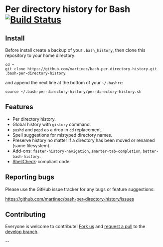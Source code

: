# Per directory history for Bash [![Build Status](https://travis-ci.org/martinec/bash-per-directory-history.svg?branch=master)](https://travis-ci.org/martinec/bash-per-directory-history)

## Install

Before install create a backup of your `.bash_history`, then clone this
repository to your home directory:

```
cd ~
git clone https://github.com/martinec/bash-per-directory-history.git .bash-per-directory-history
```

and append the next line at the bottom of your `~/.bashrc`:

```
source ~/.bash-per-directory-history/per-directory-history.sh
```

## Features

- Per directory history.
- Global history with `gistory` command.
- `pushd` and `popd` as a drop in `cd` replacement.
- Spell suggestions for mistyped directory names.
- Preserve history no matter if a directory has been moved or renamed (same filesystem).
- Add-ons: `faster-history-navigation`, `smarter-tab-completion`, `better-bash-history`.
- [ShellCheck](https://www.shellcheck.net/)-compliant code.

## Reporting bugs

Please use the GitHub issue tracker for any bugs or feature suggestions:

https://github.com/martinec/bash-per-directory-history/issues

## Contributing

Everyone is welcome to contribute! [Fork us](https://github.com/martinec/bash-per-directory-history/fork) and [request a pull](https://github.com/martinec/bash-per-directory-history/pulls) to the [develop branch](https://github.com/martinec/bash-per-directory-history/tree/develop).

--












